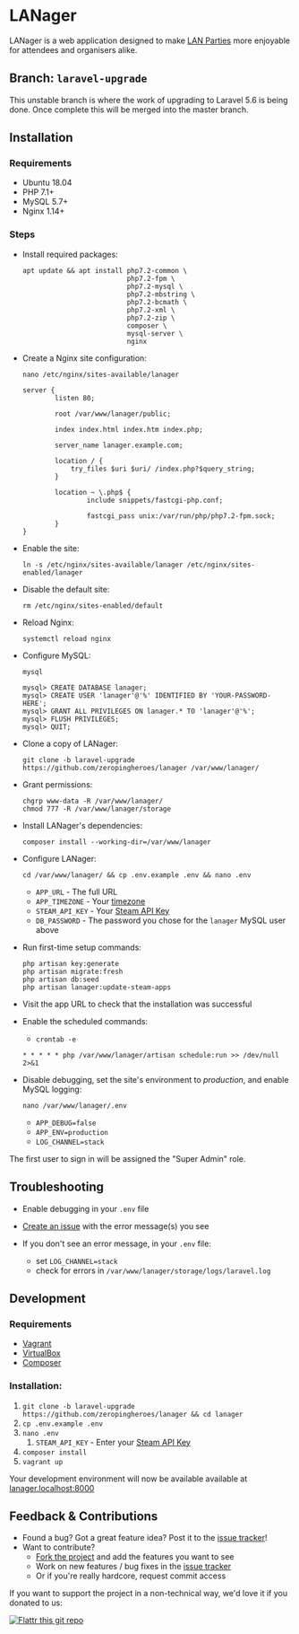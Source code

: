 LANager
=======

LANager is a web application designed to make [LAN Parties](https://en.wikipedia.org/wiki/Lan_party)
more enjoyable for attendees and organisers alike.

## Branch: `laravel-upgrade`

This unstable branch is where the work of upgrading to Laravel 5.6 is being done. Once complete this will be merged into the master branch.

## Installation

### Requirements
 - Ubuntu 18.04
 - PHP 7.1+
 - MySQL 5.7+
 - Nginx 1.14+

### Steps

- Install required packages:

    ```
    apt update && apt install php7.2-common \
                              php7.2-fpm \
                              php7.2-mysql \
                              php7.2-mbstring \
                              php7.2-bcmath \
                              php7.2-xml \
                              php7.2-zip \
                              composer \
                              mysql-server \
                              nginx

    ```

- Create a Nginx site configuration:

    `nano /etc/nginx/sites-available/lanager`
    
    ```
    server {
            listen 80;
    
            root /var/www/lanager/public;
    
            index index.html index.htm index.php;
    
            server_name lanager.example.com;
    
            location / {
                try_files $uri $uri/ /index.php?$query_string;
            }
    
            location ~ \.php$ {
                    include snippets/fastcgi-php.conf;
    
                    fastcgi_pass unix:/var/run/php/php7.2-fpm.sock;
            }
    }
    ```
- Enable the site:

    `ln -s /etc/nginx/sites-available/lanager /etc/nginx/sites-enabled/lanager`

- Disable the default site:

    `rm /etc/nginx/sites-enabled/default`

- Reload Nginx:

    `systemctl reload nginx`
    
- Configure MySQL:

    `mysql`
    
    ```
    mysql> CREATE DATABASE lanager;
    mysql> CREATE USER 'lanager'@'%' IDENTIFIED BY 'YOUR-PASSWORD-HERE';
    mysql> GRANT ALL PRIVILEGES ON lanager.* TO 'lanager'@'%';
    mysql> FLUSH PRIVILEGES;
    mysql> QUIT;
    ```

- Clone a copy of LANager:

    `git clone -b laravel-upgrade https://github.com/zeropingheroes/lanager /var/www/lanager/` 

- Grant permissions:

    ```
    chgrp www-data -R /var/www/lanager/
    chmod 777 -R /var/www/lanager/storage
    ```

- Install LANager's dependencies:

    `composer install --working-dir=/var/www/lanager`

- Configure LANager:
    
    `cd /var/www/lanager/ && cp .env.example .env && nano .env`
    
    - `APP_URL` - The full URL
    - `APP_TIMEZONE` - Your [timezone](https://en.wikipedia.org/wiki/List_of_tz_database_time_zones#List)
    - `STEAM_API_KEY` - Your [Steam API Key](http://steamcommunity.com/dev/apikey)
    - `DB_PASSWORD` - The password you chose for the `lanager` MySQL user above

- Run first-time setup commands:

    ```
    php artisan key:generate
    php artisan migrate:fresh
    php artisan db:seed
    php artisan lanager:update-steam-apps
    ```

- Visit the app URL to check that the installation was successful

- Enable the scheduled commands:

    - `crontab -e`

    ```
    * * * * * php /var/www/lanager/artisan schedule:run >> /dev/null 2>&1
    ```

- Disable debugging, set the site's environment to *production*, and enable MySQL logging:

    `nano /var/www/lanager/.env`

    - `APP_DEBUG=false`
    - `APP_ENV=production`
    - `LOG_CHANNEL=stack`

The first user to sign in will be assigned the "Super Admin" role.
    
## Troubleshooting

- Enable debugging in your `.env` file

- [Create an issue](https://github.com/zeropingheroes/lanager/issues) with the error message(s) you see

- If you don't see an error message, in your `.env` file:
    - set `LOG_CHANNEL=stack` 
    - check for errors in `/var/www/lanager/storage/logs/laravel.log`

## Development

### Requirements

- [Vagrant](https://www.vagrantup.com/downloads.html)
- [VirtualBox](https://www.virtualbox.org/wiki/Downloads)
- [Composer](https://getcomposer.org/)

### Installation:

1. `git clone -b laravel-upgrade https://github.com/zeropingheroes/lanager && cd lanager`
2. `cp .env.example .env`
3. `nano .env`
   1. `STEAM_API_KEY` - Enter your [Steam API Key](http://steamcommunity.com/dev/apikey)
4. `composer install`
5. `vagrant up`

Your development environment will now be available available at [lanager.localhost:8000](http://lanager.localhost:8000/)

## Feedback & Contributions

* Found a bug? Got a great feature idea? Post it to the [issue tracker](https://github.com/zeropingheroes/lanager/issues)!
* Want to contribute?
	* [Fork the project](https://github.com/zeropingheroes/lanager/fork) and add the features you want to see
	* Work on new features / bug fixes in the [issue tracker](https://github.com/zeropingheroes/lanager/issues)
	* Or if you're really hardcore, request commit access

If you want to support the project in a non-technical way, we'd love it if you donated to us:

[![Flattr this git repo](http://api.flattr.com/button/flattr-badge-large.png)](https://flattr.com/submit/auto?user_id=zeropingheroes&url=https%3A%2F%2Fgithub.com%2Fzeropingheroes%2Flanager)
